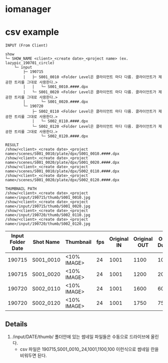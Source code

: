# iomanager

# csv example

```
INPUT (From Client)

show
└─ SHOW_NAME <client>_<create date>_<project name> (ex. lazypic_190701_circle)
    └─ input
        ├─ 190715
        |   ├─ S001_0010 <Folder Level은 클라이언트 마다 다름. 클라이언트가 제공한 트리를 그대로 사용한다.>
        |   |   └─ S001_0010.####.dpx
        |   └─ S001_0020 <Folder Level은 클라이언트 마다 다름. 클라이언트가 제공한 트리를 그대로 사용한다.>
        |       └─ S001_0020.####.dpx
        └─ 190720
            ├─ S002_0110 <Folder Level은 클라이언트 마다 다름. 클라이언트가 제공한 트리를 그대로 사용한다.>
            |   └─ S002_0110.####.dpx
            └─ S002_0120 <Folder Level은 클라이언트 마다 다름. 클라이언트가 제공한 트리를 그대로 사용한다.>
                └─ S002_0120.####.dpx
```

```
RESULT
/show/<client>_<create date>_<project name>/scenes/S001_0010/plate/dpx/S001_0010.####.dpx
/show/<client>_<create date>_<project name>/scenes/S001_0020/plate/dpx/S001_0020.####.dpx
/show/<client>_<create date>_<project name>/scenes/S001_0010/plate/dpx/S002_0110.####.dpx
/show/<client>_<create date>_<project name>/scenes/S001_0020/plate/dpx/S002_0120.####.dpx

THUMBNAIL PATH
/show/<client>_<create date>_<project name>/input/190715/thumb/S001_0010.jpg
/show/<client>_<create date>_<project name>/input/190715/thumb/S001_0020.jpg
/show/<client>_<create date>_<project name>/input/190720/thumb/S002_0110.jpg
/show/<client>_<create date>_<project name>/input/190720/thumb/S002_0120.jpg
```


| Input Folder Date | Shot Name |  Thumbnail  |fps| Original IN | Original OUT | Original Duration |
|-------------------|-----------|-------------|---|-------------|--------------|-------------------|
| 190715            | S001_0010 | <10% IMAGE> |24 | 1001        | 1100         | 100               |
| 190715            | S001_0020 | <10% IMAGE> |24 | 1001        | 1200         | 200               |
| 190720            | S002_0110 | <10% IMAGE> |24 | 1001        | 1600         | 600               |
| 190720            | S002_0120 | <10% IMAGE> |24 | 1001        | 1750         | 750               |

## Details
1. /input/DATE/thumb/ 폴더안에 있는 썸네일 파일들은 수동으로 드라이브에 올린다.
    - csv 파일은 190715,S001_0010,,24,1001,1100,100 이런식으로 썸네일 란을 비워두면 된다.
